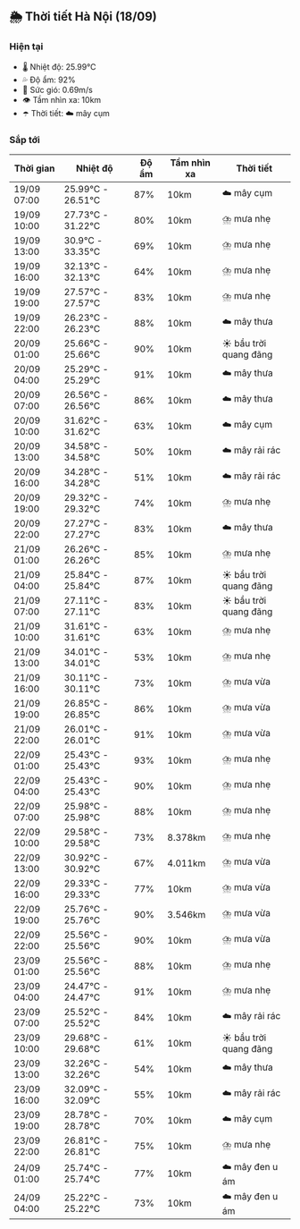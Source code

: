 ## 🌦️ Thời tiết Hà Nội (18/09)

### Hiện tại

- 🌡️ Nhiệt độ: 25.99℃
- 💦 Độ ẩm: 92%
- 💨 Sức gió: 0.69m/s
- 👁️ Tầm nhìn xa: 10km
- ☂️ Thời tiết: ☁️ mây cụm

### Sắp tới

| Thời gian | Nhiệt độ | Độ ẩm | Tầm nhìn xa | Thời tiết |
| --- | --- | --- | --- | --- |
| 19/09 07:00 | 25.99℃ - 26.51℃ | 87% | 10km | ☁️ mây cụm |
| 19/09 10:00 | 27.73℃ - 31.22℃ | 80% | 10km | ⛈️ mưa nhẹ |
| 19/09 13:00 | 30.9℃ - 33.35℃ | 69% | 10km | ⛈️ mưa nhẹ |
| 19/09 16:00 | 32.13℃ - 32.13℃ | 64% | 10km | ⛈️ mưa nhẹ |
| 19/09 19:00 | 27.57℃ - 27.57℃ | 83% | 10km | ⛈️ mưa nhẹ |
| 19/09 22:00 | 26.23℃ - 26.23℃ | 88% | 10km | ☁️ mây thưa |
| 20/09 01:00 | 25.66℃ - 25.66℃ | 90% | 10km | ☀️ bầu trời quang đãng |
| 20/09 04:00 | 25.29℃ - 25.29℃ | 91% | 10km | ☁️ mây thưa |
| 20/09 07:00 | 26.56℃ - 26.56℃ | 86% | 10km | ☁️ mây thưa |
| 20/09 10:00 | 31.62℃ - 31.62℃ | 63% | 10km | ☁️ mây cụm |
| 20/09 13:00 | 34.58℃ - 34.58℃ | 50% | 10km | ☁️ mây rải rác |
| 20/09 16:00 | 34.28℃ - 34.28℃ | 51% | 10km | ☁️ mây rải rác |
| 20/09 19:00 | 29.32℃ - 29.32℃ | 74% | 10km | ⛈️ mưa nhẹ |
| 20/09 22:00 | 27.27℃ - 27.27℃ | 83% | 10km | ☁️ mây thưa |
| 21/09 01:00 | 26.26℃ - 26.26℃ | 85% | 10km | ⛈️ mưa nhẹ |
| 21/09 04:00 | 25.84℃ - 25.84℃ | 87% | 10km | ☀️ bầu trời quang đãng |
| 21/09 07:00 | 27.11℃ - 27.11℃ | 83% | 10km | ☀️ bầu trời quang đãng |
| 21/09 10:00 | 31.61℃ - 31.61℃ | 63% | 10km | ⛈️ mưa nhẹ |
| 21/09 13:00 | 34.01℃ - 34.01℃ | 53% | 10km | ⛈️ mưa nhẹ |
| 21/09 16:00 | 30.11℃ - 30.11℃ | 73% | 10km | ⛈️ mưa vừa |
| 21/09 19:00 | 26.85℃ - 26.85℃ | 86% | 10km | ⛈️ mưa vừa |
| 21/09 22:00 | 26.01℃ - 26.01℃ | 91% | 10km | ⛈️ mưa vừa |
| 22/09 01:00 | 25.43℃ - 25.43℃ | 93% | 10km | ⛈️ mưa nhẹ |
| 22/09 04:00 | 25.43℃ - 25.43℃ | 90% | 10km | ⛈️ mưa nhẹ |
| 22/09 07:00 | 25.98℃ - 25.98℃ | 88% | 10km | ⛈️ mưa nhẹ |
| 22/09 10:00 | 29.58℃ - 29.58℃ | 73% | 8.378km | ⛈️ mưa nhẹ |
| 22/09 13:00 | 30.92℃ - 30.92℃ | 67% | 4.011km | ⛈️ mưa vừa |
| 22/09 16:00 | 29.33℃ - 29.33℃ | 77% | 10km | ⛈️ mưa vừa |
| 22/09 19:00 | 25.76℃ - 25.76℃ | 90% | 3.546km | ⛈️ mưa vừa |
| 22/09 22:00 | 25.56℃ - 25.56℃ | 90% | 10km | ⛈️ mưa vừa |
| 23/09 01:00 | 25.56℃ - 25.56℃ | 88% | 10km | ⛈️ mưa nhẹ |
| 23/09 04:00 | 24.47℃ - 24.47℃ | 91% | 10km | ⛈️ mưa nhẹ |
| 23/09 07:00 | 25.52℃ - 25.52℃ | 84% | 10km | ☁️ mây rải rác |
| 23/09 10:00 | 29.68℃ - 29.68℃ | 61% | 10km | ☀️ bầu trời quang đãng |
| 23/09 13:00 | 32.26℃ - 32.26℃ | 54% | 10km | ☁️ mây thưa |
| 23/09 16:00 | 32.09℃ - 32.09℃ | 55% | 10km | ☁️ mây rải rác |
| 23/09 19:00 | 28.78℃ - 28.78℃ | 70% | 10km | ☁️ mây cụm |
| 23/09 22:00 | 26.81℃ - 26.81℃ | 75% | 10km | ⛈️ mưa nhẹ |
| 24/09 01:00 | 25.74℃ - 25.74℃ | 77% | 10km | ☁️ mây đen u ám |
| 24/09 04:00 | 25.22℃ - 25.22℃ | 73% | 10km | ☁️ mây đen u ám |
